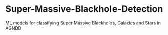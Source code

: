 # Super-Massive-Blackhole-Detection
ML models for classifying Super Massive Blackholes, Galaxies and Stars in AGNDB

